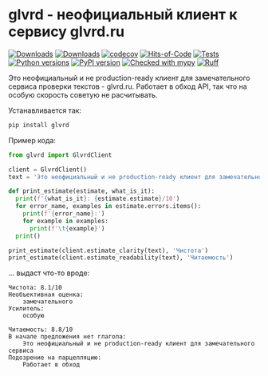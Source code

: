 # glvrd - неофициальный клиент к сервису glvrd.ru

[![Downloads](https://static.pepy.tech/badge/glvrd/month)](https://pepy.tech/project/glvrd)
[![Downloads](https://static.pepy.tech/badge/glvrd)](https://pepy.tech/project/glvrd)
[![codecov](https://codecov.io/gh/pomponchik/glvrd/graph/badge.svg?token=LVGTo8aGM2)](https://codecov.io/gh/pomponchik/glvrd)
[![Hits-of-Code](https://hitsofcode.com/github/pomponchik/glvrd?branch=main)](https://hitsofcode.com/github/pomponchik/glvrd/view?branch=main)
[![Tests](https://github.com/pomponchik/glvrd/actions/workflows/tests_and_coverage.yml/badge.svg)](https://github.com/pomponchik/glvrd/actions/workflows/tests_and_coverage.yml)
[![Python versions](https://img.shields.io/pypi/pyversions/glvrd.svg)](https://pypi.python.org/pypi/glvrd)
[![PyPI version](https://badge.fury.io/py/glvrd.svg)](https://badge.fury.io/py/glvrd)
[![Checked with mypy](http://www.mypy-lang.org/static/mypy_badge.svg)](http://mypy-lang.org/)
[![Ruff](https://img.shields.io/endpoint?url=https://raw.githubusercontent.com/astral-sh/ruff/main/assets/badge/v2.json)](https://github.com/astral-sh/ruff)

Это неофициальный и не production-ready клиент для замечательного сервиса проверки текстов - glvrd.ru. Работает в обход API, так что на особую скорость советую не расчитывать.

Устанавливается так:

```bash
pip install glvrd
```

Пример кода:

```python
from glvrd import GlvrdClient

client = GlvrdClient()
text = 'Это неофициальный и не production-ready клиент для замечательного сервиса проверки текстов - glvrd.ru. Работает в обход API, так что на особую скорость советую не расчитывать.'

def print_estimate(estimate, what_is_it):
  print(f'{what_is_it}: {estimate.estimate}/10')
  for error_name, examples in estimate.errors.items():
    print(f'{error_name}:')
    for example in examples:
      print(f'\t{example}')
  print()

print_estimate(client.estimate_clarity(text), 'Чистота')
print_estimate(client.estimate_readability(text), 'Читаемость')
```

... выдаст что-то вроде:

```
Чистота: 8.1/10
Необъективная оценка:
	замечательного
Усилитель:
	особую

Читаемость: 8.8/10
В начале предложения нет глагола:
	Это неофициальный и не production-ready клиент для замечательного сервиса
Подозрение на парцелляцию:
	Работает в обход
```
